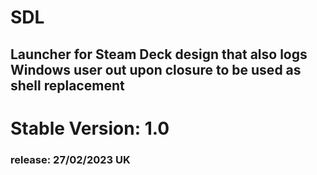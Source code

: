 # SDL
## Launcher for Steam Deck design that also logs Windows user out upon closure to be used as shell replacement


# Stable Version: 1.0 
### release: 27/02/2023 UK
